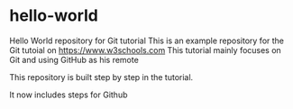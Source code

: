 # hello-world
Hello World repository for Git tutorial
This is an example repository for the Git tutoial on https://www.w3schools.com
This tutorial mainly focuses on Git and using GitHub as his remote

This repository is built step by step in the tutorial.

It now includes steps for Github
